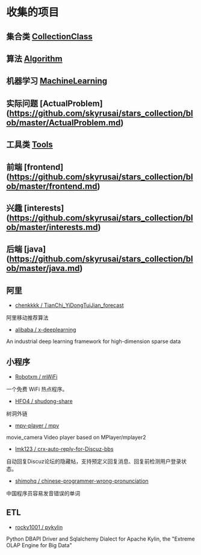 # 收集的项目



## 集合类 [CollectionClass](https://github.com/skyrusai/stars_collection/blob/master/CollectionClass.md)

## 算法 [Algorithm](https://github.com/skyrusai/stars_collection/blob/master/Algorithm.md)

## 机器学习 [MachineLearning](https://github.com/skyrusai/stars_collection/blob/master/MachineLearning.md)

## 实际问题 [ActualProblem] (https://github.com/skyrusai/stars_collection/blob/master/ActualProblem.md)

## 工具类 [Tools](https://github.com/skyrusai/stars_collection/blob/master/Tools.md)

## 前端 [frontend] (https://github.com/skyrusai/stars_collection/blob/master/frontend.md)

## 兴趣 [interests] (https://github.com/skyrusai/stars_collection/blob/master/interests.md)

## 后端 [java] (https://github.com/skyrusai/stars_collection/blob/master/java.md)

## 阿里

* [chenkkkk / TianChi_YiDongTuiJian_forecast](https://github.com/chenkkkk/TianChi_YiDongTuiJian_forecast)

阿里移动推荐算法

* [alibaba / x-deeplearning](https://github.com/alibaba/x-deeplearning)

An industrial deep learning framework for high-dimension sparse data






 



## 小程序

* [Robotxm / mWiFi](https://github.com/Robotxm/mWiFi)

一个免费 WiFi 热点程序。

* [HFO4 / shudong-share](https://github.com/HFO4/shudong-share)

树洞外链

* [mpv-player / mpv](https://github.com/mpv-player/mpv)

movie_camera Video player based on MPlayer/mplayer2
 



* [lmk123 / crx-auto-reply-for-Discuz-bbs](https://github.com/lmk123/crx-auto-reply-for-Discuz-bbs)

自动回复Discuz论坛的隐藏帖，支持预定义回复消息、回复前检测用户登录状态。

* [shimohq / chinese-programmer-wrong-pronunciation](https://github.com/shimohq/chinese-programmer-wrong-pronunciation)

中国程序员容易发音错误的单词









## ETL 

* [rocky1001 / pykylin](https://github.com/rocky1001/pykylin)

Python DBAPI Driver and Sqlalchemy Dialect for Apache Kylin, the "Extreme OLAP Engine for Big Data"




